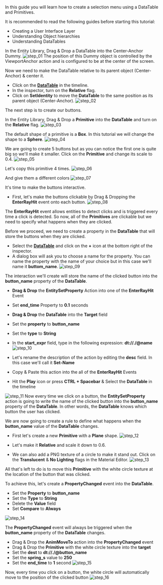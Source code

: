 In this guide you will learn how to create a selection menu using a DataTable and Primitives.

It is recommended to read the following guides before starting this tutorial:
- Creating a User Interface Layer
- Understanding Object hierarchies
- Understanding DataTables

In the Entity Library, Drag & Drop a DataTable into the Center-Anchor Dummy.
![step_01](https://cdn2.talansoft.com/ftp/img/selection_menu_tutorial/selection_menu_01.gif)
The position of this Dummy object is controlled by the ViewportAnchor action and is configured to be at the center of the screen.

Now we need to make the DataTable relative to its parent object (Center-Anchor) & center it.
- Click on the **[DataTable](Vlk/Entity/DataTable)** in the timeline.
- In the inspector, turn on the **Relative** flag.
- Click on **SetIdentity** to move the **DataTable** to the same position as its parent object (Center-Anchor).
![step_02](https://cdn2.talansoft.com/ftp/img/selection_menu_tutorial/selection_menu_02.gif)

The next step is to create our buttons.

In the Entity Library, Drag & Drop a **Primitive** into the **DataTable** and turn on the **Relative** flag.
![step_03](https://cdn2.talansoft.com/ftp/img/selection_menu_tutorial/selection_menu_03.gif)

The default shape of a primitive is a **Box**.
In this tutorial we will change the shape to a **Sphere**.
![step_04](https://cdn2.talansoft.com/ftp/img/selection_menu_tutorial/selection_menu_04.gif)

We are going to create 5 buttons but as you can notice the first one is quite big so we'll make it smaller.
Click on the **Primitive** and change its scale to 0.4.
![step_05](https://cdn2.talansoft.com/ftp/img/selection_menu_tutorial/selection_menu_05.gif)

Let's copy this primitive 4 times.
![step_06](https://cdn2.talansoft.com/ftp/img/selection_menu_tutorial/selection_menu_06.gif)

And give them a different colors
![step_07](https://cdn2.talansoft.com/ftp/img/selection_menu_tutorial/selection_menu_07.gif)

It's time to make the buttons interactive.
- First, let's make the buttons clickable by Drag & Dropping the **EnterRayHit** event onto each button.
![step_08](https://cdn2.talansoft.com/ftp/img/selection_menu_tutorial/selection_menu_08.gif)

The **EnterRayHit** event allows entities to detect clicks and is triggered every time a click is detected. So now, all of the **Primitives** are clickable but we need to specify what happens when they are clicked.

Before we proceed, we need to create a property in the **DataTable** that will store the buttons when they are clicked.
- Select the **[DataTable](VlkEntity/DataTable)** and click on the **+** icon at the bottom right of the inspector.
- A dialog box will ask you to choose a name for the property. You can name the property with the name of your choice but in this case we'll name it **buttom_name**.
![step_09](https://cdn2.talansoft.com/ftp/img/selection_menu_tutorial/selection_menu_09.gif)

The interaction we'll create will store the name of the clicked button into the **button_name** property of the **DataTable**.

- **Drag & Drop** the **EntitySetProperty** Action into one of the **EnterRayHit** Event
- Set **end_time** Property to **0.1** seconds
- **Drag & Drop** the **DataTable** into the **Target** field
- Set the **property** to **button_name**
- Set the **type** to **String**
- In the **start_expr** field, type in the following expression: **dt://./@name**
![step_10](https://cdn2.talansoft.com/ftp/img/selection_menu_tutorial/selection_menu_10.gif)

- Let's rename the description of the action by editing the **desc** field. In this case we'll call it **Set-Name**
- Copy & Paste this action into the all of the **EnterRayHit** Events
- Hit the **Play** icon or press **CTRL + Spacebar** & Select the **DataTable** in the timeline

![step_11](https://cdn2.talansoft.com/ftp/img/selection_menu_tutorial/selection_menu_11.gif)
Now every time we click on a button, the **EntitySetProperty** action is going to write the name of the clicked button into the **button_name** property of the **DataTable**. In other words, the **DataTable** knows which button the user has clicked.

We are now going to create a rule to define what happens when the **button_name** value of the **DataTable** changes.
- First let's create a new **Primitive** with a **Plane** shape.
![step_12](https://cdn2.talansoft.com/ftp/img/selection_menu_tutorial/selection_menu_12.gif)

- Let's make it **Relative** and scale it down to 0.6.
- We can also add a PNG texture of a circle to make it stand out. Click on the **Translucent** & **No Lighting** flags in the Material Editor.
![step_13](https://cdn2.talansoft.com/ftp/img/selection_menu_tutorial/selection_menu_13.gif)

All that's left to do is to move this **Primitive** with the white circle texture at the location of the button that was clicked.

To achieve this, let's create a **PropertyChanged** event into the **DataTable**.
- Set the **Property** to **button_name**
- Set the **Type** to **String**
- Delete the **Value** field
- Set **Compare** to **Always**

![step_14](https://cdn2.talansoft.com/ftp/img/selection_menu_tutorial/selection_menu_14.gif)

The **PropertyChanged** event will always be triggered when the **button_name** property of the **DataTable** changes.

- Drag & Drop the **AnimMoveTo** action into the **PropertyChanged** event
- Drag & Drop the **Primitive** with the white circle texture into the **target**
- Set the **dest** to **dt://./@button_name**
- Set the **spring_s** value to **250**
- Set the **end_time** to **1** second
![step_15](https://cdn2.talansoft.com/ftp/img/selection_menu_tutorial/selection_menu_15.gif)

Now, every time you click on a button, the white circle will automatically move to the position of the clicked button
![step_16](https://cdn2.talansoft.com/ftp/img/selection_menu_tutorial/selection_menu_16.gif)
